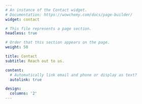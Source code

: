 ```yaml
---
# An instance of the Contact widget.
# Documentation: https://wowchemy.com/docs/page-builder/
widget: contact

# This file represents a page section.
headless: true

# Order that this section appears on the page.
weight: 50

title: Contact
subtitle: Reach out to us.

content:
  # Automatically link email and phone or display as text?
  autolink: true

design:
  columns: '2'
---
```

